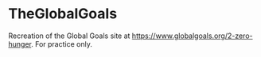 # TheGlobalGoals
Recreation of the Global Goals site at https://www.globalgoals.org/2-zero-hunger. For practice only.
